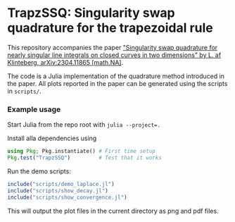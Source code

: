 # TrapzSSQ: Singularity swap quadrature for the trapezoidal rule

This repository accompanies the paper ["Singularity swap quadrature for nearly singular line integrals on closed curves in two dimensions" by L. af Klinteberg, arXiv:2304.11865 [math.NA]](https://arxiv.org/abs/2304.11865).

The code is a Julia implementation of the quadrature method introduced in the paper. All plots reported in the paper can be generated using the scripts in `scripts/`.

### Example usage

Start Julia from the repo root with `julia --project=.`

Install alla dependencies using
```julia
using Pkg; Pkg.instantiate() # First time setup
Pkg.test("TrapzSSQ")         # Test that it works
```

Run the demo scripts:
```julia
include("scripts/demo_laplace.jl")
include("scripts/show_decay.jl")
include("scripts/show_convergence.jl")
```
This will output the plot files in the current directory as png and pdf files.
